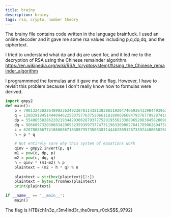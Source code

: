 ```yaml
---
title: brainy
description: brainy
tags: rsa, crypto, number theory
---
```

The brainy file contains code written in the language brainfuck. I used an online decoder and it gave me some rsa values including p,q,dp,dq, and the ciphertext.

I tried to understand what dp and dq are used for, and it led me to the decryption of RSA using the Chinese remainder algorithm.
<a href= "https://en.wikipedia.org/wiki/RSA_(cryptosystem)#Using_the_Chinese_remainder_algorithm">
https://en.wikipedia.org/wiki/RSA_(cryptosystem)#Using_the_Chinese_remainder_algorithm </a>

I programmmed the formulas and it gave me the flag. However, I have to revisit this problem because I don't really know how to formulas were derived. 

```python
import gmpy2
def main():
	p = 7901324502264899236349230781143813838831920474669364339844939631481665770635584819958931021644265960578585153616742963330195946431321644921572803658406281
	q = 12802918451444044622583757703752066118180068668479378778928741088302355425977192996799623998720429594346778865275391307730988819243843851683079000293815051
	dp = 5540655028622021934429306287937775291955623308965208384582009857376053583575510784169616065113641391169613969813652523507421157045377898542386933198269451
	dq = 9066897320308834206952359399737747311983309062764178906269475847173966073567988170415839954996322314157438770225952491560052871464136163421892050057498651
	c = 62078086677416686867183857957350338314446280912673392448065026850212685326551183962056495964579782325302082054393933682265772802750887293602432512967994805549965020916953644635965916607925335639027579187435180607475963322465417758959002385451863122106487834784688029167720175128082066670945625067803812970871
	n = p * q

	# Not entirely sure why this system of equations work
	qinv = gmpy2.invert(p, q)
	m1 = pow(c, dp, p)
	m2 = pow(c, dq, q)
	h = qinv * (m1-m2) % p
	plaintext = (m2 + h * q) % n
	
    plaintext = str(hex(plaintext)[2:])
	plaintext = bytes.fromhex(plaintext)
	print(plaintext)

if __name__ == '__main__':
	main()
```

The flag is HTB{ch1n3z\_r3m4ind3r\_the0rem\_r0ck$$$\_9792}

